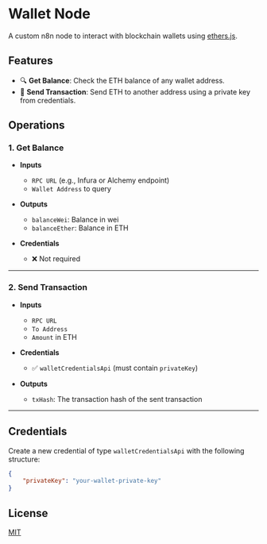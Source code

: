 # Wallet Node

A custom n8n node to interact with blockchain wallets using [ethers.js](https://docs.ethers.org/).

## Features

- 🔍 **Get Balance**: Check the ETH balance of any wallet address.
- 💸 **Send Transaction**: Send ETH to another address using a private key from credentials.

## Operations

### 1. Get Balance

- **Inputs**

  - `RPC URL` (e.g., Infura or Alchemy endpoint)
  - `Wallet Address` to query

- **Outputs**

  - `balanceWei`: Balance in wei
  - `balanceEther`: Balance in ETH

- **Credentials**
  - ❌ Not required

---

### 2. Send Transaction

- **Inputs**

  - `RPC URL`
  - `To Address`
  - `Amount` in ETH

- **Credentials**

  - ✅ `walletCredentialsApi` (must contain `privateKey`)

- **Outputs**
  - `txHash`: The transaction hash of the sent transaction

---

## Credentials

Create a new credential of type `walletCredentialsApi` with the following structure:

```json
{
	"privateKey": "your-wallet-private-key"
}
```

## License

[MIT](https://github.com/n8n-io/n8n-nodes-starter/blob/master/LICENSE.md)
